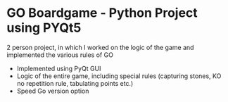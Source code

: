 # GO Boardgame - Python Project using PYQt5
2 person project, in which I worked on the logic of the game and implemented the various rules of GO

- Implemented using PyQt GUI
- Logic of the entire game, including special rules (capturing stones, KO no repetition rule, tabulating points etc.)
- Speed Go version option
